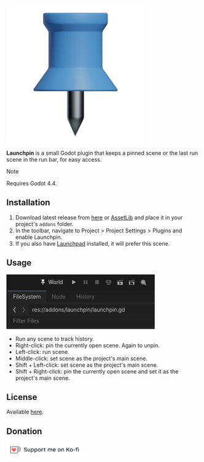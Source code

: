 ![Addon icon](img/icon.png)

**Launchpin** is a small Godot plugin that keeps a pinned scene or the last run scene in the run bar, for easy access.

> [!NOTE]
> Requires Godot 4.4.

## Installation

1. Download latest release from [here](https://github.com/vaner-org/launchpin/releases/latest) or [AssetLib](https://godotengine.org/asset-library/asset/4083) and place it in your project's `addons` folder.
2. In the toolbar, navigate to Project > Project Settings > Plugins and enable Launchpin. 
3. If you also have [Launchpad](https://github.com/vaner-org/launchpad) installed, it will prefer this scene.
## Usage

![Screenshot](img/screenshot.png)

* Run any scene to track history.
* Right-click: pin the currently open scene. Again to unpin.
* Left-click: run scene.
* Middle-click: set scene as the project's main scene.
* Shift + Left-click: set scene as the project's main scene.
* Shift + Right-click: pin the currently open scene and set it as the project's main scene.
## License

Available [here](LICENSE.txt).
## Donation

[<picture><source media="(prefers-color-scheme: dark)" srcset="img/kofi-dark.svg"><img alt="Ko-fi logo" src="img/kofi-light.svg" width="200"></picture>](https://ko-fi.com/E1E8K9QWD)
